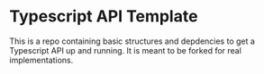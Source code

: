 # Typescript API Template
This is a repo containing basic structures and depdencies to get a Typescript API up and running. It is meant to be forked for real implementations.
